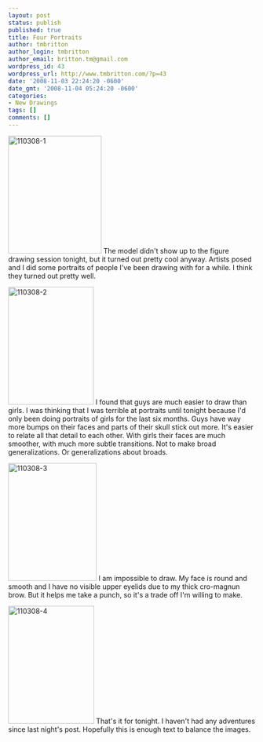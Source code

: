 ```yaml
---
layout: post
status: publish
published: true
title: Four Portraits
author: tmbritton
author_login: tmbritton
author_email: britton.tm@gmail.com
wordpress_id: 43
wordpress_url: http://www.tmbritton.com/?p=43
date: '2008-11-03 22:24:20 -0600'
date_gmt: '2008-11-04 05:24:20 -0600'
categories:
- New Drawings
tags: []
comments: []
---
```

<p><a class="tt-flickr tt-flickr-Small" title="110308-1" href="http://www.tmbritton.com/art/photo/3001157753/110308-1.html"><img class="float-right" src="http://farm4.static.flickr.com/3172/3001157753_f95e16f8c2_m.jpg" alt="110308-1" width="190" height="240" /></a> The model didn't show up to the figure drawing session tonight, but it turned out pretty cool anyway.  Artists posed and I did some portraits of people I've been drawing with for a while.  I think they turned out pretty well.</p>
<p><a href="http://www.tmbritton.com/art/photo/3001995238/110308-2.html" class="tt-flickr tt-flickr-Small" title="110308-2"><img class="float-left" src="http://farm4.static.flickr.com/3150/3001995238_3905f4808b_m.jpg" alt="110308-2" width="174" height="240" /></a> I found that guys are much easier to draw than girls.  I was thinking that I was terrible at portraits until tonight because I'd only been doing portraits of girls for the last six months.  Guys have way more bumps on their faces and parts of their skull stick out more.  It's easier to relate all that detail to each other.  With girls their faces are much smoother, with much more subtle transitions.  Not to make broad generalizations.  Or generalizations about broads.</p>
<p><a href="http://www.tmbritton.com/art/photo/3001995304/110308-3.html" class="tt-flickr tt-flickr-Small" title="110308-3"><img class="float-right" src="http://farm4.static.flickr.com/3217/3001995304_cc8c1303f8_m.jpg" alt="110308-3" width="180" height="240" /></a> I am impossible to draw.  My face is round and smooth and I have no visible upper eyelids due to my thick cro-magnun brow.  But it helps me take a punch, so it's a trade off I'm willing to make.</p>
<p><a href="http://www.tmbritton.com/art/photo/3001157959/110308-4.html" class="tt-flickr tt-flickr-Small" title="110308-4"><img class="float-left" src="http://farm4.static.flickr.com/3048/3001157959_aa2ef7368a_m.jpg" alt="110308-4" width="175" height="240" /></a> That's it for tonight.  I haven't had any adventures since last night's post.  Hopefully this is enough text to balance the images.</p>
